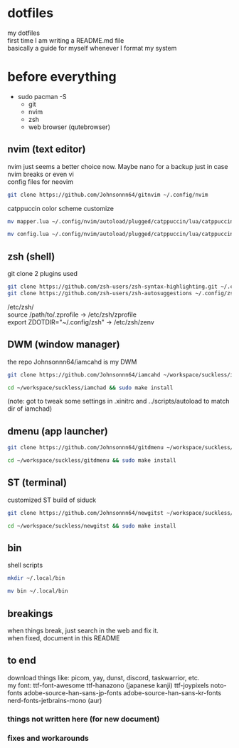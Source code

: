 # dotfiles

my dotfiles </BR>
first time I am writing a README.md file </BR>
basically a guide for myself whenever I format my system

# before everything

- sudo pacman -S
  - git
  - nvim
  - zsh
  - web browser (qutebrowser)

## nvim (text editor)

nvim just seems a better choice now. Maybe nano for a backup just in case nvim breaks or even vi </BR>
config files for neovim

```sh
git clone https://github.com/Johnsonnn64/gitnvim ~/.config/nvim
```

catppuccin color scheme customize

```sh
mv mapper.lua ~/.config/nvim/autoload/plugged/catppuccin/lua/catppuccin/core/mapper.lua

mv config.lua ~/.config/nvim/autoload/plugged/catppuccin/lua/catppuccin/config.lua
```

## zsh (shell)

git clone 2 plugins used

```sh
git clone https://github.com/zsh-users/zsh-syntax-highlighting.git ~/.config/zsh/zplugins/zsh-syntax-highlighting
git clone https://github.com/zsh-users/zsh-autosuggestions ~/.config/zsh/zplugins/zsh-autosuggestions
```

/etc/zsh/</BR>
source /path/to/.zprofile -> /etc/zsh/zprofile</BR>
export ZDOTDIR="~/.config/zsh" -> /etc/zsh/zenv

## DWM (window manager)

the repo Johnsonnn64/iamcahd is my DWM

```sh
git clone https://github.com/Johnsonnn64/iamcahd ~/workspace/suckless/iamchad

cd ~/workspace/suckless/iamchad && sudo make install
```

(note: got to tweak some settings in .xinitrc and ../scripts/autoload to match dir of iamchad)

## dmenu (app launcher)

```sh
git clone https://github.com/Johnsonnn64/gitdmenu ~/workspace/suckless/gitdmenu

cd ~/workspace/suckless/gitdmenu && sudo make install
```

## ST (terminal)

customized ST build of siduck

```sh
git clone https://github.com/Johnsonnn64/newgitst ~/workspace/suckless/newgitst

cd ~/workspace/suckless/newgitst && sudo make install
```

## bin

shell scripts

```sh
mkdir ~/.local/bin

mv bin ~/.local/bin
```

## breakings

when things break, just search in the web and fix it. </BR>
when fixed, document in this README

## to end

download things like: picom, yay, dunst, discord, taskwarrior, etc. </BR>
my font: ttf-font-awesome
ttf-hanazono (japanese kanji)
ttf-joypixels
noto-fonts
adobe-source-han-sans-jp-fonts
adobe-source-han-sans-kr-fonts
nerd-fonts-jetbrains-mono (aur)

### things not written here (for new document)

### fixes and workarounds
